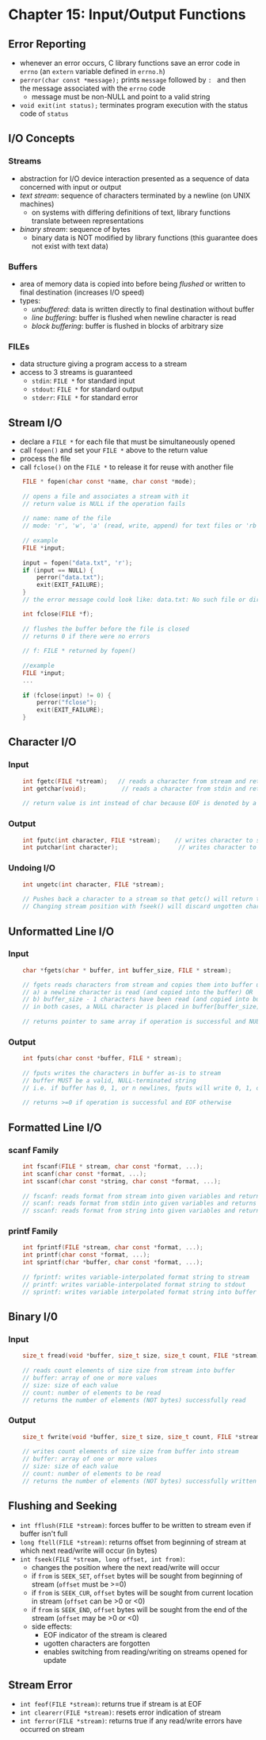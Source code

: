 # Chapter 15: Input/Output Functions

## Error Reporting

- whenever an error occurs, C library functions save an error code in `errno` (an `extern` variable defined in `errno.h`)
- `perror(char const *message);` prints `message` followed by `: ` and then the message associated with the `errno` code
   - message must be non-NULL and point to a valid string
- `void exit(int status);` terminates program execution with the status code of `status`

## I/O Concepts

### Streams

- abstraction for I/O device interaction presented as a sequence of data concerned with input or output
- *text stream*: sequence of characters terminated by a newline (on UNIX machines)
   - on systems with differing definitions of text, library functions translate between representations
- *binary stream*: sequence of bytes
   - binary data is NOT modified by library functions (this guarantee does not exist with text data)

### Buffers

- area of memory data is copied into before being *flushed* or written to final destination (increases I/O speed)
- types:
  - *unbuffered*: data is written directly to final destination without buffer
  - *line buffering*: buffer is flushed when newline character is read
  - *block buffering*: buffer is flushed in blocks of arbitrary size

### FILEs

- data structure giving a program access to a stream
- access to 3 streams is guaranteed
  - `stdin`: `FILE *` for standard input
  - `stdout`: `FILE *` for standard output
  - `stderr`: `FILE *` for standard error

## Stream I/O

- declare a `FILE *` for each file that must be simultaneously opened
- call `fopen()` and set your `FILE *` above to the return value
- process the file
- call `fclose()` on the `FILE *` to release it for reuse with another file

```C
    FILE * fopen(char const *name, char const *mode);
    
    // opens a file and associates a stream with it
    // return value is NULL if the operation fails
    
    // name: name of the file
    // mode: 'r', 'w', 'a' (read, write, append) for text files or 'rb', 'wb', 'ab' for binary files
    
    // example
    FILE *input;
    
    input = fopen("data.txt", 'r');
    if (input == NULL) {
        perror("data.txt");
        exit(EXIT_FAILURE);
    }
    // the error message could look like: data.txt: No such file or directory
````

```C
    int fclose(FILE *f);
    
    // flushes the buffer before the file is closed
    // returns 0 if there were no errors
    
    // f: FILE * returned by fopen()
    
    //example
    FILE *input;
    ...
    
    if (fclose(input) != 0) {
        perror("fclose");
        exit(EXIT_FAILURE);
    }
```

## Character I/O

### Input
```C
    int fgetc(FILE *stream);   // reads a character from stream and returns it if operation worked (or EOF otherwise)
    int getchar(void);          // reads a character from stdin and returns it if operation worked (or EOF otherwise)
    
    // return value is int instead of char because EOF is denoted by a value outside the range of a character
```

### Output
```C
    int fputc(int character, FILE *stream);    // writes character to stream and returns EOF if operation fails
    int putchar(int character);                 // writes character to stdout and returns EOF if operation fails
```

### Undoing I/O
```C
    int ungetc(int character, FILE *stream);
    
    // Pushes back a character to a stream so that getc() will return that character again
    // Changing stream position with fseek() will discard ungotten characters
```

## Unformatted Line I/O

### Input
```C
    char *fgets(char * buffer, int buffer_size, FILE * stream);

    // fgets reads characters from stream and copies them into buffer until:
    // a) a newline character is read (and copied into the buffer) OR
    // b) buffer_size - 1 characters have been read (and copied into buffer)
    // in both cases, a NULL character is placed in buffer[buffer_size]
    
    // returns pointer to same array if operation is successful and NULL otherwise
```

### Output
```C
    int fputs(char const *buffer, FILE * stream);
    
    // fputs writes the characters in buffer as-is to stream
    // buffer MUST be a valid, NULL-terminated string
    // i.e. if buffer has 0, 1, or n newlines, fputs will write 0, 1, or n newlines
    
    // returns >=0 if operation is successful and EOF otherwise
```

## Formatted Line I/O

### scanf Family
```C
    int fscanf(FILE * stream, char const *format, ...);
    int scanf(char const *format, ...);
    int sscanf(char const *string, char const *format, ...);
    
    // fscanf: reads format from stream into given variables and returns number of variables successfully read into
    // scanf: reads format from stdin into given variables and returns number of variables successfully read into
    // sscanf: reads format from string into given variables and returns number of variables successfully read into
```

### printf Family
```C
    int fprintf(FILE *stream, char const *format, ...);
    int printf(char const *format, ...);
    int sprintf(char *buffer, char const *format, ...);
    
    // fprintf: writes variable-interpolated format string to stream
    // printf: writes variable-interpolated format string to stdout
    // sprintf: writes variable interpolated format string into buffer array (must ensure buffer is large enough)
```

## Binary I/0

### Input
```C
    size_t fread(void *buffer, size_t size, size_t count, FILE *stream);
    
    // reads count elements of size size from stream into buffer
    // buffer: array of one or more values
    // size: size of each value
    // count: number of elements to be read
    // returns the number of elements (NOT bytes) successfully read
```

### Output
```C
    size_t fwrite(void *buffer, size_t size, size_t count, FILE *stream);
    
    // writes count elements of size size from buffer into stream
    // buffer: array of one or more values
    // size: size of each value
    // count: number of elements to be read
    // returns the number of elements (NOT bytes) successfully written
```

## Flushing and Seeking

- `int fflush(FILE *stream)`: forces buffer to be written to stream even if buffer isn't full
- `long ftell(FILE *stream)`: returns offset from beginning of stream at which next read/write will occur (in bytes)
- `int fseek(FILE *stream, long offset, int from)`:
  - changes the position where the next read/write will occur
  - if `from` is `SEEK_SET`, `offset` bytes will be sought from beginning of stream (`offset` must be >=0)
  - if `from` is `SEEK_CUR`, `offset` bytes will be sought from current location in stream (`offset` can be >0 or <0)
  - if `from` is `SEEK_END`, `offset` bytes will be sought from the end of the stream (`offset` may be >0 or <0)
  - side effects:
    - EOF indicator of the stream is cleared
    - ugotten characters are forgotten
    - enables switching from reading/writing on streams opened for update

## Stream Error

- `int feof(FILE *stream)`: returns true if stream is at EOF
- `int clearerr(FILE *stream)`: resets error indication of stream
- `int ferror(FILE *stream)`: returns true if any read/write errors have occurred on stream
